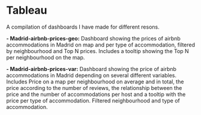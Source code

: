 # Tableau
A compilation of dashboards I have made for different resons.

**- Madrid-airbnb-prices-geo:** Dashboard showing the prices of airbnb accommodations in Madrid on map and per type of accommodation, filtered by neighbourhood and Top N prices. Includes a tooltip showing the Top N per neighbourhood on the map.

**- Madrid-airbnb-prices-var:** Dashboard showing the price of airbnb accommodations in Madrid depending on several different variables. Includes Price on a map per neighbourhood on average and in total, the price according to the number of reviews, the relationship between the price and the number of accommodations per host and a tooltip with the price per type of accommodation. Filtered neighbourhood and type of accommodation. 
